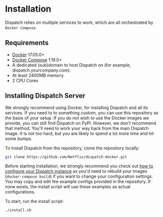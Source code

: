 # Installation

Dispatch relies on multiple services to work, which are all orchestrated by `Docker Compose`.

## Requirements

- [Docker](https://www.docker.com/) 17.05.0+
- [Docker Compose](https://docs.docker.com/compose/) 1.19.0+
- A dedicated (sub)domain to host Dispatch on (for example, dispatch.yourcompany.com).
- At least 2400MB memory
- 2 CPU Cores

## Installing Dispatch Server

We strongly recommend using Docker, for installing Dispatch and all its services. If you need to to something custom, you can use this repository as the basis of your setup. If you do not wish to use the Docker images we provide, you can still find Dispatch on PyPI. However, we don't recommend that method. You'll need to work your way back from the main Dispatch image. It is not too hard, but you are likely to spend a lot more time and hit some bumps.

To install Dispatch from the repository, clone the repository locally:

```bash
git clone https://github.com/Netflix/dispatch-docker.git
```

Before starting installation, we strongly recommend you check out [how to configure your Dispatch instance]() as you'd need to rebuild your images (`docker-compose build`) if you want to change your configuration settings. You may copy and edit the example configs provided in the repository. If none exists, the install script will use these examples as actual configurations.

To start, run the install script:

```bash
./install.sh
```

